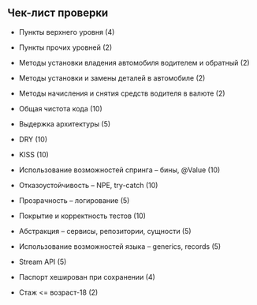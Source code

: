 ## Чек-лист проверки

- Пункты верхнего уровня (4)
- Пункты прочих уровней (2)


- Методы установки владения автомобиля водителем и обратный (2)
- Методы установки и замены деталей в автомобиле (2)
- Методы начисления и снятия средств водителя в валюте (2)


- Общая чистота кода (10)
- Выдержка архитектуры (5)
- DRY (10)
- KISS (10)
- Использование возможностей спринга – бины, @Value (10)
- Отказоустойчивость – NPE, try-catch (10)
- Прозрачность – логирование (5)
- Покрытие и корректность тестов (10)
- Абстракция – сервисы, репозитории, сущности (5)
- Использование возможностей языка – generics, records (5)


- Stream API (5)


- Паспорт хеширован при сохранении (4)
- Стаж <= возраст-18 (2)
